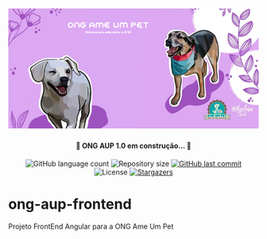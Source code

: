 <h1 align="center">
    <img alt="NextLevelWeek" title="#NextLevelWeek" src="./banner-sistema-ong.png" />
</h1>

<h4 align="center"> 
	🚧 ONG AUP 1.0 em construção... 🚧
</h4>

<p align="center">
  <img alt="GitHub language count" src="https://img.shields.io/github/languages/count/tgmarinho/nlw1?color=%2304D361">

  <img alt="Repository size" src="https://img.shields.io/github/repo-size/vseeberger/ong-aup-frontend">
  
  <a href="https://github.com/vseeberger/ong-aup-frontend/commits/master">
    <img alt="GitHub last commit" src="https://img.shields.io/github/last-commit/vseeberger/ong-aup-frontend">
  </a>

  <img alt="License" src="https://img.shields.io/badge/license-MIT-brightgreen">
   <a href="https://github.com/vseeberger/ong-aup-frontend/stargazers">
    <img alt="Stargazers" src="https://img.shields.io/github/stars/vseeberger/ong-aup-frontend?style=social">
  </a>
</p>

# ong-aup-frontend
Projeto FrontEnd Angular para a ONG Ame Um Pet
